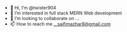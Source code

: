 - 👋 Hi, I’m @twister904
- 👀 I’m interested in full stack MERN Web development 
- 💞️ I’m looking to collaborate on ...
- 📫 How to reach me ...saifimazhar8@gmail.com

<!---
twister904/twister904 is a ✨ special ✨ repository because its `README.md` (this file) appears on your GitHub profile.
You can click the Preview link to take a look at your changes.
--->
